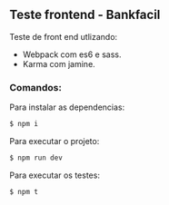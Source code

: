 ## Teste frontend - Bankfacil

Teste de front end utlizando:

  - Webpack com es6 e sass.
  - Karma com jamine.

### Comandos:

Para instalar as dependencias: 

```sh
$ npm i
```

Para executar o projeto: 

```sh
$ npm run dev
```

Para executar os testes:

```sh
$ npm t
```